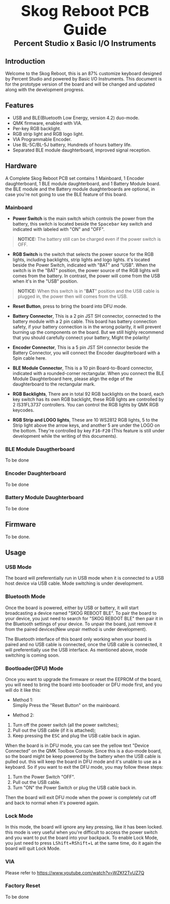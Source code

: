# <center><font size="32">Skog Reboot PCB Guide</font> <br> <font size="5">Percent Studio x Basic I/O Instruments</font></center>

## Introduction
Welcome to the Skog Reboot, this is an 87% customize keyboard designed by Percent Studio and powered by Basic I/O Instruments. This document is for the prototype version of the board and will be changed and updated along with the development progress.

## Features
 - USB and BLE(Bluetooth Low Energy, version 4.2) duo-mode.
 - QMK firmware, enabled with VIA.
 - Per-key RGB backlight.
 - RGB strip light and RGB logo light.
 - VIA Programmable Encoder.
 - Use BL-5C/BL-5J battery, Hundreds of hours battery life.
 - Separated BLE module daughterboard, improved signal reception.

## Hardware
A Complete Skog Reboot PCB set contains 1 Mainboard, 1 Encoder daughterboard, 1 BLE module daughterboard, and 1 Battery Module board. the BLE module and the Battery module duaghterboards are optional, in case you're not going to use the BLE feature of this board.

### Mainboard
- **Power Switch** is the main switch which controls the power from the battery, this switch is located beside the <kbd>Spacebar</kbd> key switch and indicated with labeled with "ON" and "OFF". 
>**NOTICE:** The battery still can be charged even if the power switch is OFF.

- **RGB Switch** is the switch that selects the power source for the RGB lights, including backlights, strip lights and logo lights. it's located beside the Power Switch, indicated with "BAT" and "USB". When the switch is in the "BAT" position, the power source of the RGB lights will comes from the battery. In contrast, the power will come from the USB when it's in the "USB" position.
>**NOTICE:** When this switch is in "**BAT**" position and the USB cable is plugged in, the power then will comes from the USB.

- **Reset Button**, press to bring the board into DFU mode.

- **Battery Connector**, This is a 2 pin JST SH connector, connected to the battery module with a 2 pin cable. This board has battery connection safety, if your battery connection is in the wrong polarity, it will prevent burning up the components on the board. But we still highly recommend that you should carefully connect your battery, Might the polarity!

- **Encoder Connector**, This is a 5 pin JST SH connector beside the Battery Connector, you will connect the Encoder daughterboard with a 5pin cable here.

- **BLE Module Connector**, This is a 10 pin Board-to-Board connector, indicated with a rounded-corner rectangular. When you connect the BLE Module Daughterboard here, please align the edge of the daughterboard to the rectangular mark.

- **RGB Backlights**, There are in total 92 RGB backlights on the board, each key switch has its own RGB backlight, these RGB lights are controlled by 2 IS31FL3737 controllers. You can control the RGB lights by QMK RGB keycodes.
- **RGB Strip and LOGO lights**, These are 10 WS2812 RGB lights, 5 to the Strip light above the arrow keys, and another 5 are under the LOGO on the bottom. They're controlled by key <kbd>F16</kbd>-<kbd>F20</kbd> (This feature is still under development while the writing of this documents).

### BLE Module Daugtherboard
To be done
### Encoder Daughterboard
To be done

### Battery Module Daughterboard
To be done

## Firmware
To be done.

## Usage
### USB Mode
The board will preferentially run in USB mode when it is connected to a USB host device via USB cable. Mode switching is under development.

### Bluetooth Mode
Once the board is powered, either by USB or battery, it will start broadcasting a device named "SKOG REBOOT BLE". To pair the board to your device, you just need to search for "SKOG REBOOT BLE" then pair it in the Bluetooth settings of your device. To unpair the board, just remove it from the paired devices(New unpair method is under development).

The Bluetooth interface of this board only working when your board is paired and no USB cable is connected, once the USB cable is connected, it will preferentially use the USB interface. As mentioned above, mode switching is coming soon.

### Bootloader(DFU) Mode
Once you want to upgrade the firmware or reset the EEPROM of the board, you will need to bring the board into bootloader or DFU mode first, and you will do it like this:

- Method 1:  
Simpliy Press the "Reset Button" on the mainboard.

- Method 2:
1. Turn off the power switch (all the power switches);
2. Pull out the USB cable (if it is attached);
3. Keep pressing the <kbd>ESC</kbd> and plug the USB cable back in agian.

When the board is in DFU mode, you can see the yellow text "Device Connected" on the QMK Toolbox Console.
Since this is a duo-mode board, so the board might be keep powered by the battery when the USB cable is pulled out. this will keep the board in DFU mode and it's unable to use as a keyboard. So if you want to exit the DFU mode, you may follow these steps:

1. Turn the Power Switch "OFF".
2. Pull out the USB cable.
3. Turn "ON" the Power Switch or plug the USB cable back in.

Then the board will exit DFU mode when the power is completely cut off and back to normal when it's powered again.

### Lock Mode
In this mode, the board will ignore any key pressing, like it has been locked. this mode is very useful when you're difficult to access the power switch and you want to put the board into your backpack. To enable Lock Mode, you just need to press <kbd>LShift</kbd>+<kbd>RShift</kbd>+<kbd>L</kbd> at the same time, do it again the board will quit Lock Mode.

### VIA
Please refer to <https://www.youtube.com/watch?v=WZKf2TvUZ7Q>

### Factory Reset
To be done